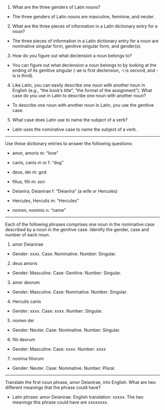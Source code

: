 1. What are the three genders of Latin nouns?
- The three genders of Latin nouns are masculine, feminine, and neuter.

2. What are the three pieces of information in a Latin dictionary entry for a noun?
- The three pieces of information in a Latin dictionary entry for a noun are nominative singular form, genitive singular form, and gender(s).

3. How do you figure out what declension a noun belongs to?
- You can figure out what declension a noun belongs to by looking at the ending of its genitive singular (-ae is first declension, -i is second, and -is is third).

4. Like Latin, you can easily describe one noun with another noun in English (e.g., “the book’s title”, “the format of the assignment”). What case do you use in Latin to describe one noun with another noun?
- To describe one noun with another noun in Latin, you use the genitive case.

5. What case does Latin use to name the subject of a verb?
- Latin uses the nominative case to name the subject of a verb.
---
Use these dictionary entries to answer the following questions:
- amor, amoris m: “love”

- canis, canis m or f: “dog”

- deus, dei m: god

- filius, filii m: son

- Deianira, Deianirae f: “Deianira” (a wife or Hercules)

- Hercules, Herculis m: “Hercules”

- nomen, nominis n: “name”
---
Each of the following phrases comprises one noun in the nominative case described by a noun in the genitive case. Identify the gender, case and number of each noun.
1. amor Deianirae
- Gender: xxxx. Case: Nominative. Number: Singular. 

2. deus amoris
- Gender: Masculine. Case: Genitive. Number: Singular.

3. amor deorum
- Gender: Masculine. Case: Nominative. Number: Singular.

4. Herculis canis
- Gender: xxxx. Case: xxxx. Number: Singular.

5. nomen dei
- Gender: Neuter. Case: Nominative. Number: Singular.

6. filii deorum
- Gender: Masculine. Case: xxxx. Number: xxxx

7. nomina filiorum
- Gender: Neuter. Case: Nominative. Number: Plural.
---
Translate the first noun phrase, amor Deianirae, into English. What are two different meanings that the phrase could have?
- Latin phrase: amor Deianirae. English translation: xxxxx. The two meanings this phrase could have are xxxxxxxx.
